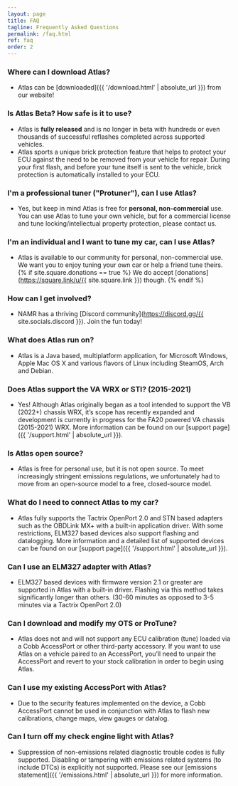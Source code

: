```yaml
---
layout: page
title: FAQ
tagline: Frequently Asked Questions
permalink: /faq.html
ref: faq
order: 2
---
```


### Where can I download Atlas?
* Atlas can be [downloaded]({{ '/download.html' | absolute_url }}) from our website!

### Is Atlas Beta? How safe is it to use?
* Atlas is **fully released** and is no longer in beta with hundreds or even thousands of successful reflashes completed across supported vehicles.
* Atlas sports a unique brick protection feature that helps to protect your ECU against the need to be removed from your vehicle for repair. During your first flash, and before your tune itself is sent to the vehicle, brick protection is automatically installed to your ECU.

### I'm a professional tuner ("Protuner"), can I use Atlas?
* Yes, but keep in mind Atlas is free for **personal, non-commercial** use. You can use Atlas to tune your own vehicle, but for a commercial license and tune locking/intellectual property protection, please contact us.

### I'm an individual and I want to tune my car, can I use Atlas?
* Atlas is available to our community for personal, non-commercial use. We want you to enjoy tuning your own car or help a friend tune theirs. {% if site.square.donations == true %} We do accept [donations](https://square.link/u/{{ site.square.link }}) though. {% endif %}

### How can I get involved?
* NAMR has a thriving [Discord community](https://discord.gg/{{ site.socials.discord }}). Join the fun today!

### What does Atlas run on?
* Atlas is a Java based, multiplatform application, for Microsoft Windows, Apple Mac OS X and various flavors of Linux including SteamOS, Arch and Debian. 

### Does Atlas support the VA WRX or STI? (2015-2021)
* Yes! Although Atlas originally began as a tool intended to support the VB (2022+) chassis WRX, it’s scope has recently expanded and development is currently in progress for the FA20 powered VA chassis (2015-2021) WRX. More information can be found on our [support page]({{ '/support.html' | absolute_url }}). 

### Is Atlas open source?
* Atlas is free for personal use, but it is not open source. To meet increasingly stringent emissions regulations, we unfortunately had to move from an open-source model to a free, closed-source model.

### What do I need to connect Atlas to my car?
* Atlas fully supports the Tactrix OpenPort 2.0 and STN based adapters such as the OBDLink MX+ with a built-in application driver. With some restrictions, ELM327 based devices also support flashing and datalogging. More information and a detailed list of supported devices can be found on our [support page]({{ '/support.html' | absolute_url }}). 

### Can I use an ELM327 adapter with Atlas?
* ELM327 based devices with firmware version 2.1 or greater are supported in Atlas with a built-in driver. Flashing via this method takes significantly longer than others. (30-60 minutes as opposed to 3-5 minutes via a Tactrix OpenPort 2.0)

### Can I download and modify my OTS or ProTune?
* Atlas does not and will not support any ECU calibration (tune) loaded via a Cobb AccessPort or other third-party accessory. If you want to use Atlas on a vehicle paired to an AccessPort, you’ll need to unpair the AccessPort and revert to your stock calibration in order to begin using Atlas.

### Can I use my existing AccessPort with Atlas?
* Due to the security features implemented on the device, a Cobb AccessPort cannot be used in conjunction with Atlas to flash new calibrations, change maps, view gauges or datalog.

### Can I turn off my check engine light with Atlas?
* Suppression of non-emissions related diagnostic trouble codes is fully supported. Disabling or tampering with emissions related systems (to include DTCs) is explicitly not supported. Please see our [emissions statement]({{ '/emissions.html' | absolute_url }}) for more information.
